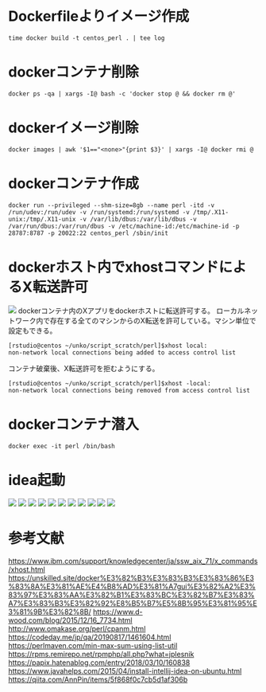# Dockerfileよりイメージ作成
```
time docker build -t centos_perl . | tee log
```

# dockerコンテナ削除
```
docker ps -qa | xargs -I@ bash -c 'docker stop @ && docker rm @'
```

# dockerイメージ削除
```
docker images | awk '$1=="<none>"{print $3}' | xargs -I@ docker rmi @
```

# dockerコンテナ作成
```
docker run --privileged --shm-size=8gb --name perl -itd -v /run/udev:/run/udev -v /run/systemd:/run/systemd -v /tmp/.X11-unix:/tmp/.X11-unix -v /var/lib/dbus:/var/lib/dbus -v /var/run/dbus:/var/run/dbus -v /etc/machine-id:/etc/machine-id -p 28787:8787 -p 20022:22 centos_perl /sbin/init
```

# dockerホスト内でxhostコマンドによるX転送許可

![](./1.png)
dockerコンテナ内のXアプリをdockerホストに転送許可する。
ローカルネットワーク内で存在する全てのマシンからのX転送を許可している。マシン単位で設定もできる。
```
[rstudio@centos ~/unko/script_scratch/perl]$xhost local:
non-network local connections being added to access control list
```
コンテナ破棄後、X転送許可を拒むようにする。
```
[rstudio@centos ~/unko/script_scratch/perl]$xhost -local:
non-network local connections being removed from access control list
```

# dockerコンテナ潜入
```
docker exec -it perl /bin/bash
```

# idea起動
![](./2.png)
![](./3.png)
![](./4.png)
![](./5.png)
![](./6.png)
![](./7.png)
![](./8.png)
![](./9.png)
![](./10.png)
![](./11.png)
![](./12.png)

# 参考文献
https://www.ibm.com/support/knowledgecenter/ja/ssw_aix_71/x_commands/xhost.html
https://unskilled.site/docker%E3%82%B3%E3%83%B3%E3%83%86%E3%83%8A%E3%81%AE%E4%B8%AD%E3%81%A7gui%E3%82%A2%E3%83%97%E3%83%AA%E3%82%B1%E3%83%BC%E3%82%B7%E3%83%A7%E3%83%B3%E3%82%92%E8%B5%B7%E5%8B%95%E3%81%95%E3%81%9B%E3%82%8B/
https://www.d-wood.com/blog/2015/12/16_7734.html
http://www.omakase.org/perl/cpanm.html
https://codeday.me/jp/qa/20190817/1461604.html
https://perlmaven.com/min-max-sum-using-list-util
https://rpms.remirepo.net/rpmphp/all.php?what=jplesnik
https://papix.hatenablog.com/entry/2018/03/10/160838
https://www.javahelps.com/2015/04/install-intellij-idea-on-ubuntu.html
https://qiita.com/AnnPin/items/5f868f0c7cb5d1af306b
